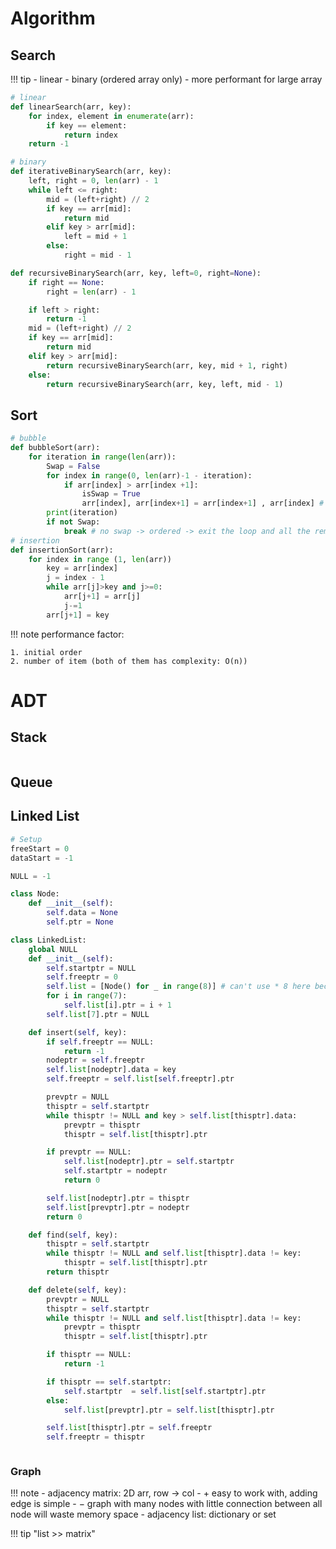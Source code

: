 # Algorithm
## Search
!!! tip
    - linear
    - binary (ordered array only)
        - more performant for large array
```python
# linear
def linearSearch(arr, key):
    for index, element in enumerate(arr):
        if key == element:
            return index
    return -1

# binary
def iterativeBinarySearch(arr, key):
    left, right = 0, len(arr) - 1
    while left <= right:
        mid = (left+right) // 2
        if key == arr[mid]:
            return mid
        elif key > arr[mid]:
            left = mid + 1
        else:
            right = mid - 1

def recursiveBinarySearch(arr, key, left=0, right=None):
    if right == None:
        right = len(arr) - 1

    if left > right:
        return -1
    mid = (left+right) // 2
    if key == arr[mid]:
        return mid
    elif key > arr[mid]:
        return recursiveBinarySearch(arr, key, mid + 1, right)
    else:
        return recursiveBinarySearch(arr, key, left, mid - 1)
```
## Sort

```python
# bubble
def bubbleSort(arr):
    for iteration in range(len(arr)):
        Swap = False
        for index in range(0, len(arr)-1 - iteration):
            if arr[index] > arr[index +1]:
                isSwap = True
                arr[index], arr[index+1] = arr[index+1] , arr[index] # swap in python
        print(iteration)
        if not Swap:
            break # no swap -> ordered -> exit the loop and all the remaining iteration
# insertion
def insertionSort(arr):
    for index in range (1, len(arr))
        key = arr[index]
        j = index - 1
        while arr[j]>key and j>=0:
            arr[j+1] = arr[j]
            j-=1
        arr[j+1] = key
```
!!! note
    performance factor:

    1. initial order
    2. number of item (both of them has complexity: O(n))
# ADT
## Stack
```python exec="1" source="tabbed-left"

```
## Queue

## Linked List

```python exec='1' source='tabbed-left'
# Setup
freeStart = 0
dataStart = -1
```

```python exec='1' source='tabbed-left'
NULL = -1

class Node:
    def __init__(self):
        self.data = None
        self.ptr = None

class LinkedList:
    global NULL
    def __init__(self):
        self.startptr = NULL
        self.freeptr = 0
        self.list = [Node() for _ in range(8)] # can't use * 8 here because it will create 1 instance of node and duplicate them
        for i in range(7):
            self.list[i].ptr = i + 1
        self.list[7].ptr = NULL

    def insert(self, key):
        if self.freeptr == NULL:
            return -1
        nodeptr = self.freeptr
        self.list[nodeptr].data = key
        self.freeptr = self.list[self.freeptr].ptr

        prevptr = NULL
        thisptr = self.startptr
        while thisptr != NULL and key > self.list[thisptr].data:
            prevptr = thisptr
            thisptr = self.list[thisptr].ptr

        if prevptr == NULL:
            self.list[nodeptr].ptr = self.startptr
            self.startptr = nodeptr
            return 0

        self.list[nodeptr].ptr = thisptr
        self.list[prevptr].ptr = nodeptr
        return 0

    def find(self, key):
        thisptr = self.startptr
        while thisptr != NULL and self.list[thisptr].data != key:
            thisptr = self.list[thisptr].ptr
        return thisptr

    def delete(self, key):
        prevptr = NULL
        thisptr = self.startptr
        while thisptr != NULL and self.list[thisptr].data != key:
            prevptr = thisptr
            thisptr = self.list[thisptr].ptr

        if thisptr == NULL:
            return -1

        if thisptr == self.startptr:
            self.startptr  = self.list[self.startptr].ptr
        else:
            self.list[prevptr].ptr = self.list[thisptr].ptr

        self.list[thisptr].ptr = self.freeptr
        self.freeptr = thisptr



```
### Graph

!!! note
    - adjacency matrix: 2D arr, row -> col
        - $+$ easy to work with, adding edge is simple
        - $-$ graph with many nodes with little connection between all node will waste memory space
    - adjacency list: dictionary or set

!!! tip "list >> matrix"
